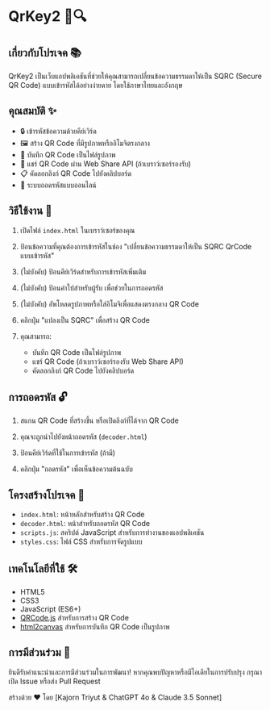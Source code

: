 # QrKey2 🔐🔍

## เกี่ยวกับโปรเจค 📚

QrKey2 เป็นเว็บแอปพลิเคชันที่ช่วยให้คุณสามารถเปลี่ยนข้อความธรรมดาให้เป็น SQRC (Secure QR Code) แบบเข้ารหัสได้อย่างง่ายดาย โดยใช้ภาษาไทยและอังกฤษ

## คุณสมบัติ ✨

- 🔒 เข้ารหัสข้อความด้วยคีย์เวิร์ด
- 🖼️ สร้าง QR Code ที่มีรูปภาพหรืออิโมจิตรงกลาง
- 💾 บันทึก QR Code เป็นไฟล์รูปภาพ
- 🔗 แชร์ QR Code ผ่าน Web Share API (ถ้าเบราว์เซอร์รองรับ)
- 📋 คัดลอกลิงก์ QR Code ไปยังคลิปบอร์ด
- 🔑 ระบบถอดรหัสแบบออนไลน์

## วิธีใช้งาน 🚀

1. เปิดไฟล์ `index.html` ในเบราว์เซอร์ของคุณ

2. ป้อนข้อความที่คุณต้องการเข้ารหัสในช่อง "เปลี่ยนข้อความธรรมดาให้เป็น SQRC QrCode แบบเข้ารหัส"

3. (ไม่บังคับ) ป้อนคีย์เวิร์ดสำหรับการเข้ารหัสเพิ่มเติม

4. (ไม่บังคับ) ป้อนคำใบ้สำหรับผู้รับ เพื่อช่วยในการถอดรหัส

5. (ไม่บังคับ) อัพโหลดรูปภาพหรือใส่อิโมจิเพื่อแสดงตรงกลาง QR Code

6. คลิกปุ่ม "แปลงเป็น SQRC" เพื่อสร้าง QR Code

7. คุณสามารถ:
   - บันทึก QR Code เป็นไฟล์รูปภาพ
   - แชร์ QR Code (ถ้าเบราว์เซอร์รองรับ Web Share API)
   - คัดลอกลิงก์ QR Code ไปยังคลิปบอร์ด

## การถอดรหัส 🔓

1. สแกน QR Code ที่สร้างขึ้น หรือเปิดลิงก์ที่ได้จาก QR Code

2. คุณจะถูกนำไปยังหน้าถอดรหัส (`decoder.html`)

3. ป้อนคีย์เวิร์ดที่ใช้ในการเข้ารหัส (ถ้ามี)

4. คลิกปุ่ม "ถอดรหัส" เพื่อเห็นข้อความต้นฉบับ

## โครงสร้างโปรเจค 📁

- `index.html`: หน้าหลักสำหรับสร้าง QR Code
- `decoder.html`: หน้าสำหรับถอดรหัส QR Code
- `scripts.js`: สคริปต์ JavaScript สำหรับการทำงานของแอปพลิเคชัน
- `styles.css`: ไฟล์ CSS สำหรับการจัดรูปแบบ

## เทคโนโลยีที่ใช้ 🛠️

- HTML5
- CSS3
- JavaScript (ES6+)
- [QRCode.js](https://github.com/davidshimjs/qrcodejs) สำหรับการสร้าง QR Code
- [html2canvas](https://html2canvas.hertzen.com/) สำหรับการบันทึก QR Code เป็นรูปภาพ


## การมีส่วนร่วม 🤝

ยินดีรับคำแนะนำและการมีส่วนร่วมในการพัฒนา! หากคุณพบปัญหาหรือมีไอเดียในการปรับปรุง กรุณาเปิด Issue หรือส่ง Pull Request


สร้างด้วย ❤️ โดย [Kajorn Triyut & ChatGPT 4o & Claude 3.5 Sonnet]
